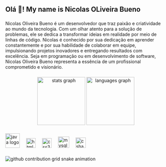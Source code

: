 <h2 align="left">Olá 👋! My name is Nicolas OLiveira Bueno </h2>

###
Nicolas Oliveira Bueno é um desenvolvedor que traz paixão e criatividade ao mundo da tecnologia. Com um olhar atento para a solução de problemas, ele se dedica a transformar ideias em realidade por meio de linhas de código. Nicolas é conhecido por sua dedicação em aprender constantemente e por sua habilidade de colaborar em equipe, impulsionando projetos inovadores e entregando resultados com excelência. Seja em programação ou em desenvolvimento de software, Nicolas Oliveira Bueno representa a essência de um profissional comprometido e visionário.



###
<div align="center">
  <a href:"https://github.com/Nikolis2>
  <img src="https://github-readme-stats.vercel.app/api?username=Nikolis2&hide_title=false&hide_rank=false&show_icons=true&include_all_commits=true&count_private=true&disable_animations=false&theme=dark&locale=en&hide_border=false" height="150" alt="stats graph"  />
  <img src="https://github-readme-stats.vercel.app/api/top-langs?username=Nikolis2&locale=en&hide_title=false&layout=compact&card_width=320&langs_count=5&theme=dark&hide_border=false" height="150" alt="languages graph"  />
</div>

###

<div align="left">
  
  <img src="https://cdn.jsdelivr.net/gh/devicons/devicon@latest/icons/java/java-original-wordmark.svg" height="45" alt="java logo" />
  <img width="12" />
  <img src="https://cdn.jsdelivr.net/gh/devicons/devicon/icons/html5/html5-original.svg" height="30" alt="html5 logo"  />
  <img width="12" />
  <img src="https://cdn.jsdelivr.net/gh/devicons/devicon/icons/css3/css3-original.svg" height="30" alt="css3 logo"  />
  <img width="12" />
  <img src="https://cdn.jsdelivr.net/gh/devicons/devicon@latest/icons/mysql/mysql-original.svg" height="35" alt="mysql logo"  />
  <img width="12" />
 <img src="https://cdn.jsdelivr.net/gh/devicons/devicon@latest/icons/javascript/javascript-plain.svg" height="32" alt="csharp logo"  />
</div>

###

<picture align="center">
  <source media="(prefers-color-scheme: dark)" srcset="https://raw.githubusercontent.com/Nikolis2/Nikolis2/output/github-contribution-grid-snake-dark.svg">
  <source media="(prefers-color-scheme: light)" srcset="https://raw.githubusercontent.com/Nikolis2/Nikolis2/output/github-contribution-grid-snake-dark.svg">
  <img align="center" alt="github contribution grid snake animation" src="https://raw.githubusercontent.com/Nikolis2/Nikolis2/output/github-contribution-grid-snake.svg">
</picture>
